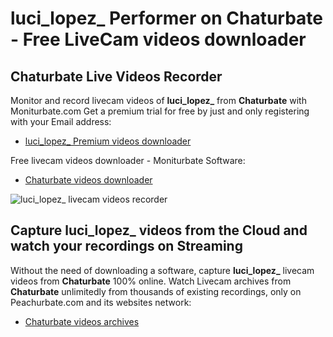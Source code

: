 # luci_lopez_ Performer on Chaturbate - Free LiveCam videos downloader

## Chaturbate Live Videos Recorder

Monitor and record livecam videos of **luci_lopez_** from **Chaturbate** with Moniturbate.com
Get a premium trial for free by just and only registering with your Email address:
* [luci_lopez_ Premium videos downloader](https://moniturbate.com/request-demo-licence-key.html)

Free livecam videos downloader - Moniturbate Software:
* [Chaturbate videos downloader](https://moniturbate.com/moniturbate-download-software.html)

![luci_lopez_ livecam videos recorder](https://peachurnet.com/templates/moniturbate-software.png)


## Capture luci_lopez_ videos from the Cloud and watch your recordings on Streaming

Without the need of downloading a software, capture **luci_lopez_** livecam videos from **Chaturbate** 100% online.
Watch Livecam archives from **Chaturbate** unlimitedly from thousands of existing recordings, only on Peachurbate.com and its websites network:
* [Chaturbate videos archives](https://peachurnet.com/)